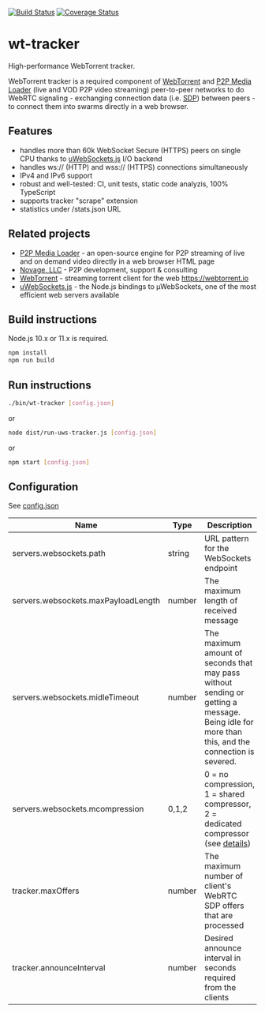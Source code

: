 [![Build Status](https://travis-ci.org/Novage/wt-tracker.svg?branch=master)](https://travis-ci.org/Novage/wt-tracker)
[![Coverage Status](https://coveralls.io/repos/github/Novage/wt-tracker/badge.svg?branch=master)](https://coveralls.io/github/Novage/wt-tracker?branch=master)
# wt-tracker
High-performance WebTorrent tracker.

WebTorrent tracker is a required component of [WebTorrent](https://github.com/webtorrent/webtorrent) and [P2P Media Loader](https://github.com/Novage/p2p-media-loader) (live and VOD P2P video streaming) peer-to-peer networks to do WebRTC signaling - exchanging connection data (i.e. [SDP](https://en.wikipedia.org/wiki/Session_Description_Protocol)) between peers - to connect them into swarms directly in a web browser.

## Features

* handles more than 60k WebSocket Secure (HTTPS) peers on single CPU thanks to [uWebSockets.js](https://github.com/uNetworking/uWebSockets.js) I/O backend
* handles ws:// (HTTP) and wss:// (HTTPS) connections simultaneously
* IPv4 and IPv6 support
* robust and well-tested: CI, unit tests, static code analyzis, 100% TypeScript
* supports tracker "scrape" extension
* statistics under /stats.json URL

## Related projects

* [P2P Media Loader](https://github.com/Novage/p2p-media-loader) - an open-source engine for P2P streaming of live and on demand video directly in a web browser HTML page
* [Novage, LLC](https://novage.com.ua/) - P2P development, support & consulting
* [WebTorrent](https://github.com/webtorrent/webtorrent) - streaming torrent client for the web https://webtorrent.io
* [uWebSockets.js](https://github.com/uNetworking/uWebSockets.js) - the Node.js bindings to µWebSockets, one of the most efficient web servers available

## Build instructions

Node.js 10.x or 11.x is required.

```sh
npm install
npm run build
```

## Run instructions

```sh
./bin/wt-tracker [config.json]
```

or

```sh
node dist/run-uws-tracker.js [config.json]
```

or

```sh
npm start [config.json]
```

## Configuration

See [config.json](sample/config.json)

|Name|Type|Description|
|----|----|-----------|
|servers.websockets.path|string|URL pattern for the WebSockets endpoint|
|servers.websockets.maxPayloadLength|number|The maximum length of received message|
|servers.websockets.midleTimeout|number|The maximum amount of seconds that may pass without sending or getting a message. Being idle for more than this, and the connection is severed.|
|servers.websockets.mcompression|0,1,2|0 = no compression, 1 = shared compressor, 2 = dedicated compressor (see [details](https://github.com/uNetworking/uWebSockets/blob/master/misc/READMORE.md#settings))|
|tracker.maxOffers|number|The maximum number of client's WebRTC SDP offers that are processed|
|tracker.announceInterval|number|Desired announce interval in seconds required from the clients|
